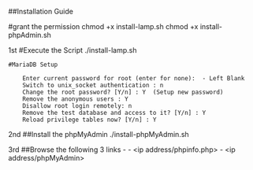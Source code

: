 ##Installation Guide

#grant the permission
    chmod +x install-lamp.sh
    chmod +x install-phpAdmin.sh 
    
1st #Execute the Script
    ./install-lamp.sh 
    
    #MariaDB Setup 
    
        Enter current password for root (enter for none):  - Left Blank
        Switch to unix_socket authentication : n
        Change the root password? [Y/n] : Y  (Setup new password)
        Remove the anonymous users : Y 
        Disallow root login remotely: n
        Remove the test database and access to it? [Y/n] : Y 
        Reload privilege tables now? [Y/n] : Y 
        
2nd ##Install the phpMyAdmin
        ./install-phpMyAdmin.sh 

3rd ##Browse the following 3 links
    - <ip address> 
    - <ip address/phpinfo.php>
    - <ip address/phpMyAdmin>
        
